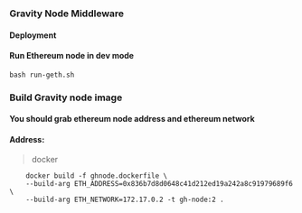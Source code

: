 
### Gravity Node Middleware

#### Deployment

#### Run Ethereum node in dev mode
```
bash run-geth.sh
```

### Build Gravity node image
#### You should grab ethereum node address and ethereum network

#### Address:
> docker

```
    docker build -f ghnode.dockerfile \
    --build-arg ETH_ADDRESS=0x836b7d8d0648c41d212ed19a242a8c91979689f6 \
    --build-arg ETH_NETWORK=172.17.0.2 -t gh-node:2 .
```

